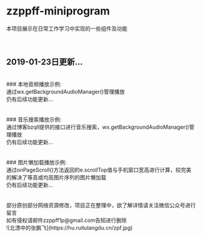 # zzppff-miniprogram
本项目展示在日常工作学习中实现的一些组件及功能<br>
<br>
<br>
## 2019-01-23日更新...<br>
<br>
### 本地音频播放示例:<br>
通过wx.getBackgroundAudioManager()管理播放<br>
仍有后续功能更新...<br>
<br>
<br>
### 音乐搜索播放示例:<br>
通过博客bzqll提供的接口进行音乐搜索，wx.getBackgroundAudioManager()管理播放<br>
仍有后续功能更新...<br>
<br>
<br>
### 图片懒加载播放示例:<br>
通过onPageScroll()方法返回的e.scrollTop值与手机窗口宽高进行计算，较完美的解决了等高或均高图片序列的图片懒加载<br>
仍有后续功能更新...<br>
<br>
<br>
部分原创部分网络资源修改，项目正在整理中，欲了解详情请关注微信公众号进行留言<br>
如有侵权请邮件zzppff1p@gmail.com告知进行删除<br>
![北漂中的张鹏飞](https://hu.ruitulangdu.cn/zpf.jpg)<br>